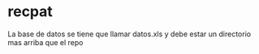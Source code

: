 recpat
======
La base de datos se tiene que llamar datos.xls y debe estar un directorio mas arriba que el repo

